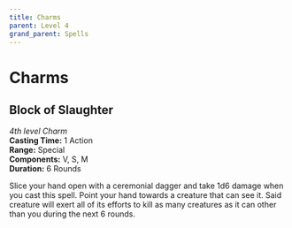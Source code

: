 ```yaml
---
title: Charms
parent: Level 4
grand_parent: Spells
---
```


# Charms

## Block of Slaughter
*4th level Charm*<br>
**Casting Time:** 1 Action<br>
**Range:** Special<br>
**Components:** V, S, M<br>
**Duration:** 6 Rounds

Slice your hand open with a ceremonial dagger and take 1d6 damage when you cast this spell. Point your hand towards a creature that can see it. Said creature will exert all of its efforts to kill as many creatures as it can other than you during the next 6 rounds.
